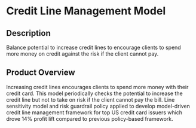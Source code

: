 # Credit Line Management Model

## Description
Balance potential to increase credit lines to encourage clients to spend more money on credit against the risk if the client cannot pay.

## Product Overview
Increasing credit lines encourages clients to spend more money with their credit card. This model periodically checks the potential to increase the credit line but not to take on risk if the client cannot pay the bill. Line sensitivity model and risk guardrail policy applied to develop model-driven credit line management framework for top US credit card issuers which drove 14% profit lift compared to previous policy-based framework.

